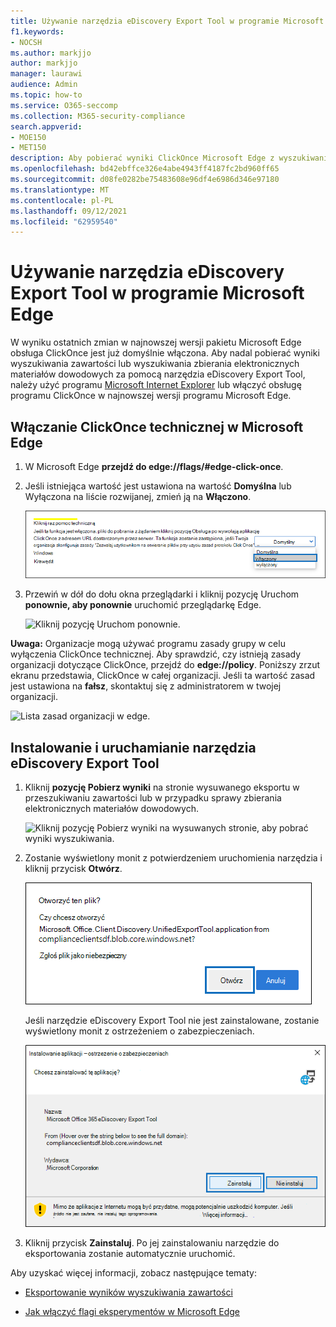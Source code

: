 ```yaml
---
title: Używanie narzędzia eDiscovery Export Tool w programie Microsoft Edge
f1.keywords:
- NOCSH
ms.author: markjjo
author: markjjo
manager: laurawi
audience: Admin
ms.topic: how-to
ms.service: O365-seccomp
ms.collection: M365-security-compliance
search.appverid:
- MOE150
- MET150
description: Aby pobierać wyniki ClickOnce Microsoft Edge z wyszukiwania i zbierania elektronicznych materiałów dowodowych w Centrum zabezpieczeń i zgodności, musisz włączyć obsługę zbierania elektronicznych materiałów dowodowych przy użyciu najnowszej wersji programu Microsoft Edge.
ms.openlocfilehash: bd42ebffce326e4abe4943ff4187fc2bd960ff65
ms.sourcegitcommit: d08fe0282be75483608e96df4e6986d346e97180
ms.translationtype: MT
ms.contentlocale: pl-PL
ms.lasthandoff: 09/12/2021
ms.locfileid: "62959540"
---
```

# <a name="use-the-ediscovery-export-tool-in-microsoft-edge"></a>Używanie narzędzia eDiscovery Export Tool w programie Microsoft Edge

W wyniku ostatnich zmian w najnowszej wersji pakietu Microsoft Edge obsługa ClickOnce jest już domyślnie włączona. Aby nadal pobierać wyniki wyszukiwania zawartości lub wyszukiwania zbierania elektronicznych materiałów dowodowych za pomocą narzędzia eDiscovery Export Tool, należy użyć programu [Microsoft Internet Explorer](https://support.microsoft.com/help/17621/internet-explorer-downloads) lub włączyć obsługę programu ClickOnce w najnowszej wersji programu Microsoft Edge.

## <a name="enable-clickonce-support-in-microsoft-edge"></a>Włączanie ClickOnce technicznej w Microsoft Edge

1. W Microsoft Edge **przejdź do edge://flags/#edge-click-once**.

2. Jeśli istniejąca wartość jest ustawiona na wartość  **Domyślna** lub Wyłączona na liście rozwijanej, zmień ją na **Włączono**.

   ![Z listy rozwijanej wybierz pozycję Włączone.](../media/ClickOnceimage1.png)

3. Przewiń w dół do dołu okna przeglądarki i kliknij pozycję Uruchom **ponownie, aby ponownie** uruchomić przeglądarkę Edge.

   ![Kliknij pozycję Uruchom ponownie.](../media/ClickOnceimage2.png)

**Uwaga:** Organizacje mogą używać programu zasady grupy w celu wyłączenia ClickOnce technicznej. Aby sprawdzić, czy istnieją zasady organizacji dotyczące ClickOnce, przejdź do **edge://policy**. Poniższy zrzut ekranu przedstawia, ClickOnce w całej organizacji. Jeśli ta wartość zasad jest ustawiona na **fałsz**, skontaktuj się z administratorem w twojej organizacji.

![Lista zasad organizacji w edge.](../media/ClickOnceimage3.png)

## <a name="install-and-run-the-ediscovery-export-tool"></a>Instalowanie i uruchamianie narzędzia eDiscovery Export Tool

1. Kliknij **pozycję Pobierz wyniki** na stronie wysuwanego eksportu w przeszukiwaniu zawartości lub w przypadku sprawy zbierania elektronicznych materiałów dowodowych.

   ![Kliknij pozycję Pobierz wyniki na wysuwanych stronie, aby pobrać wyniki wyszukiwania.](../media/ClickOnceExport1.png)

2. Zostanie wyświetlony monit z potwierdzeniem uruchomienia narzędzia i kliknij przycisk **Otwórz**.

   ![Kliknij przycisk Otwórz, aby uruchomić narzędzie eDiscovery Export Tool.](../media/ClickOnceimage4.png)

   Jeśli narzędzie eDiscovery Export Tool nie jest zainstalowane, zostanie wyświetlony monit z ostrzeżeniem o zabezpieczeniach. 

   ![Kliknij przycisk Zainstaluj, aby zainstalować narzędzie eDiscovery Export Tool.](../media/ClickOnceimage5.png)

3. Kliknij przycisk **Zainstaluj**. Po jej zainstalowaniu narzędzie do eksportowania zostanie automatycznie uruchomić.

Aby uzyskać więcej informacji, zobacz następujące tematy:

- [Eksportowanie wyników wyszukiwania zawartości](export-search-results.md)

- [Jak włączyć flagi eksperymentów w Microsoft Edge](https://microsoftedgesupport.microsoft.com/hc/articles/360034075294-How-to-enable-experiment-flags-in-Microsoft-Edge-Insider-channels)
